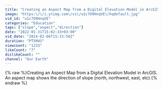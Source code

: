 ```yaml
---
title: "Creating an Aspect Map from a Digital Elevation Model in ArcGIS"
image: "https:\/\/i.ytimg.com\/vi\/u1c7O9HnqVE\/hqdefault.jpg"
vid_id: "u1c7O9HnqVE"
categories: "Education"
tags: ["slope","aspect","direction"]
date: "2022-01-31T15:02:33+03:00"
vid_date: "2014-02-06T15:15:56Z"
duration: "PT5M4S"
viewcount: "1233"
likeCount: "7"
dislikeCount: ""
channel: "Our Earth"
---
```

{% raw %}Creating an Aspect Map from a Digital Elevation Model in ArcGIS.  An aspect map shows the direction of slope (north, northwest, east, etc).{% endraw %}
